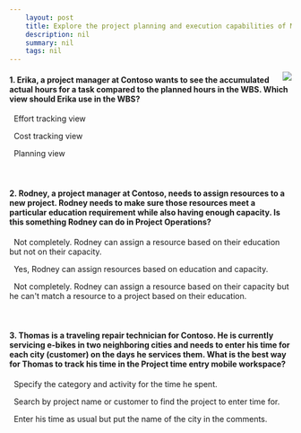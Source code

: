 ```yaml
---
    layout: post
    title: Explore the project planning and execution capabilities of Microsoft Dynamics 365 Project Operations 
    description: nil
    summary: nil
    tags: nil
---
```



 <a target="_blank" href="https://docs.microsoft.com/en-us/learn/modules/explore-project-planning-execution-capabilities/11-knowledge-check/"><i class="fas fa-external-link-alt"></i> </a>
 <img align="right" src="https://docs.microsoft.com/en-us/learn/achievements/explore-project-operations-planning-execution.svg">
####  1. Erika, a project manager at Contoso wants to see the accumulated actual hours for a task compared to the planned hours in the WBS. Which view should Erika use in the WBS?


<i class='fas fa-check-square' style='color: Dodgerblue;'></i> &nbsp;&nbsp;Effort tracking view

<i class='far fa-square'></i> &nbsp;&nbsp;Cost tracking view

<i class='far fa-square'></i> &nbsp;&nbsp;Planning view
<br />
<br />
<br />

####  2. Rodney, a project manager at Contoso, needs to assign resources to a new project. Rodney needs to make sure those resources meet a particular education requirement while also having enough capacity. Is this something Rodney can do in Project Operations?


<i class='far fa-square'></i> &nbsp;&nbsp;Not completely. Rodney can assign a resource based on their education but not on their capacity.

<i class='fas fa-check-square' style='color: Dodgerblue;'></i> &nbsp;&nbsp;Yes, Rodney can assign resources based on education and capacity.

<i class='far fa-square'></i> &nbsp;&nbsp;Not completely. Rodney can assign a resource based on their capacity but he can't match a resource to a project based on their education.
<br />
<br />
<br />

####  3. Thomas is a traveling repair technician for Contoso. He is currently servicing e-bikes in two neighboring cities and needs to enter his time for each city (customer) on the days he services them. What is the best way for Thomas to track his time in the Project time entry mobile workspace?


<i class='far fa-square'></i> &nbsp;&nbsp;Specify the category and activity for the time he spent.

<i class='fas fa-check-square' style='color: Dodgerblue;'></i> &nbsp;&nbsp;Search by project name or customer to find the project to enter time for.

<i class='far fa-square'></i> &nbsp;&nbsp;Enter his time as usual but put the name of the city in the comments.
<br />
<br />
<br />
